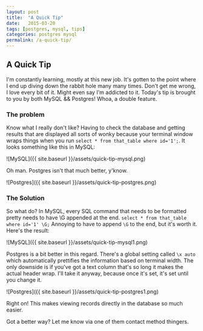 ```yaml
---
layout: post
title:  "A Quick Tip"
date:   2015-03-20
tags: [postgres, mysql, tips]
categories: postgres mysql
permalink: /a-quick-tip/
---
```


## A Quick Tip

I'm constantly learning, mostly at this new job. It's gotten to the point where I end up diving down the rabbit hole many many times. Don't get me wrong, I love every bit of it. Might even say I'm addicted to it. Today's tip is brought to you by both MySQL && Postgres! Whoa, a double feature.

### The problem
Know what I really don't like? Having to check the database and getting results that are displayed all sorts of wonky because your terminal window wraps things when you run `select * from that_table where id='1';`. It looks something like this in MySQL:

![MySQL]({{ site.baseurl }}/assets/quick-tip-mysql.png)

Oh man. Postgres isn't that much better, y'know.

![Postgres]({{ site.baseurl }}/assets/quick-tip-postgres.png)


### The Solution
So what do? In MySQL, every SQL command that needs to be formatted pretty needs to have \G appended at the end. `select * from that_table where id='1' \G;` Annoying to have to append `\G` to the end, but it's worth it. Here's the result:

![MySQL]({{ site.baseurl }}/assets/quick-tip-mysql1.png)

Postgres is a bit better in this regard. There's a global setting called `\x auto` which automatically prettifies the information based on terminal width. The only downside is if you've got a text column that's so long it makes the actual header wrap. I'll take it anyway, because once it's set, it's set until you change it.

![Postgres]({{ site.baseurl }}/assets/quick-tip-postgres1.png)

Right on! This makes viewing records directly in the database so much easier. 

Got a better way? Let me know via one of them contact method thingers.
